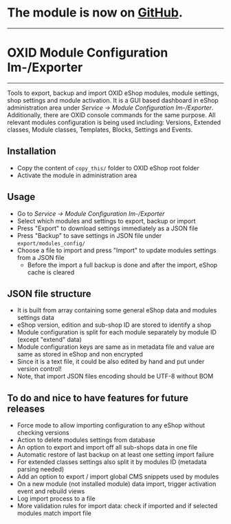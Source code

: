 # The module is now on [GitHub](https://github.com/druteika/oxid_modules_config).

----

# OXID Module Configuration Im-/Exporter

----

Tools to export, backup and import OXID eShop modules, module settings, shop settings and module activation.
It is a GUI based dashboard in eShop administration area under _Service -> Module Configuration Im-/Exporter_. Additionally, there are OXID console commands for the same purpose.
All relevant modules configuration is being used including: Versions, Extended classes, Module classes, Templates, Blocks, Settings and Events. 

## Installation
 - Copy the content of `copy_this/` folder to OXID eShop root folder
 - Activate the module in administration area

## Usage
- Go to _Service -> Module Configuration Im-/Exporter_
- Select which modules and settings to export, backup or import
- Press "Export" to download settings immediately as a JSON file 
- Press "Backup" to save settings in JSON file under `export/modules_config/`
- Choose a file to import and press "Import" to update modules settings from a JSON file
    - Before the import a full backup is done and after the import, eShop cache is cleared

## JSON file structure
- It is built from array containing some general eShop data and modules settings data
- eShop version, edition and sub-shop ID are stored to identify a shop
- Module configuration is split for each module separately by module ID (except "extend" data)
- Module configuration keys are same as in metadata file and value are same as stored in eShop and non encrypted
- Since it is a text file, it could be also edited by hand and put under version control!
- Note, that import JSON files encoding should be UTF-8 without BOM

## To do and nice to have features for future releases
- Force mode to allow importing configuration to any eShop without checking versions
- Action to delete modules settings from database
- An option to export and import off all sub-shops data in one file
- Automatic restore of last backup on at least one setting import failure
- For extended classes settings also split it by modules ID (metadata parsing needed)
- Add an option to export / import global CMS snippets used by modules
- On a new module (not installed module) data import, trigger activation event and rebuild views
- Log import process to a file
- More validation rules for import data: check if imported and if selected modules match import file
